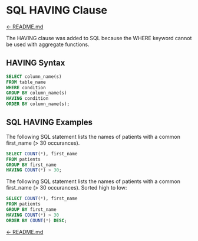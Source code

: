 # SQL HAVING Clause

[← README.md](../README.md)

The HAVING clause was added to SQL because the WHERE keyword cannot be used with aggregate functions.

## HAVING Syntax

```sql
SELECT column_name(s)
FROM table_name
WHERE condition
GROUP BY column_name(s)
HAVING condition
ORDER BY column_name(s);
```

## SQL HAVING Examples

The following SQL statement lists the names of patients with a common first_name (> 30 occurances).

```sql
SELECT COUNT(*), first_name
FROM patients
GROUP BY first_name
HAVING COUNT(*) > 30;
```

The following SQL statement lists the names of patients with a common first_name (> 30 occurances). Sorted high to low:

```sql
SELECT COUNT(*), first_name
FROM patients
GROUP BY first_name
HAVING COUNT(*) > 30
ORDER BY COUNT(*) DESC;
```

[← README.md](../README.md)